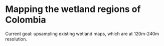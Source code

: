 # Mapping the wetland regions of Colombia

Current goal: upsampling existing wetland maps, which are at 120m-240m resolution. 


